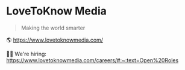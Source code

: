 # LoveToKnow Media

> Making the world smarter

🌎 https://www.lovetoknowmedia.com/

🙋🏽 We're hiring: https://www.lovetoknowmedia.com/careers/#:~:text=Open%20Roles
